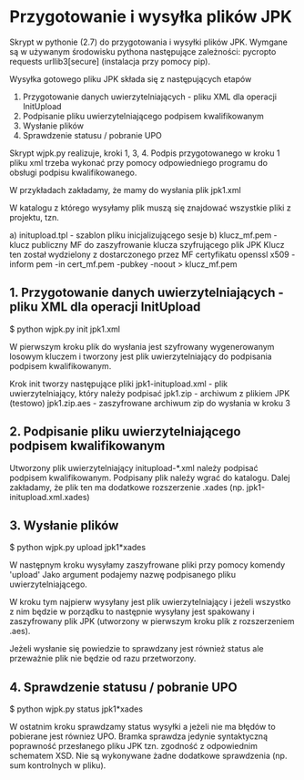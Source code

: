 # Przygotowanie i wysyłka plików JPK

Skrypt w pythonie (2.7) do przygotowania i wysyłki plików JPK.
Wymgane są w używanym środowisku pythona następujące zależności:
pycropto
requests
urllib3[secure]
(instalacja przy pomocy pip).

Wysyłka gotowego pliku JPK składa się z następujących etapów

1. Przygotowanie danych uwierzytelniających - pliku XML dla operacji InitUpload
2. Podpisanie pliku uwierzytelniającego podpisem kwalifikowanym
3. Wysłanie plików
4. Sprawdzenie statusu / pobranie UPO

Skrypt wjpk.py realizuje, kroki 1, 3, 4.
Podpis przygotowanego w kroku 1 pliku xml trzeba wykonać przy pomocy odpowiedniego programu
do obsługi podpisu kwalifikowanego.

W przykładach zakładamy, że mamy do wysłania plik jpk1.xml

W katalogu z którego wysyłamy plik muszą się znajdować wszystkie pliki z projektu, tzn.

a) initupload.tpl - szablon pliku inicjalizującego sesje
b) klucz_mf.pem - klucz publiczny MF do zaszyfrowanie klucza szyfrującego plik JPK
Klucz ten został wydzielony z dostarczonego przez MF certyfikatu
openssl x509 -inform pem -in cert_mf.pem -pubkey -noout > klucz_mf.pem

## 1. Przygotowanie danych uwierzytelniających - pliku XML dla operacji InitUpload

$ python wjpk.py init jpk1.xml

W pierwszym kroku plik do wysłania jest szyfrowany wygenerowanym losowym kluczem i tworzony jest
plik uwierzytelniający do podpisania podpisem kwalifikowanym.

Krok init tworzy następujące pliki 
jpk1-initupload.xml - plik uwierzytelniający, który należy podpisać
jpk1.zip - archiwum z plikiem JPK (testowo)
jpk1.zip.aes - zaszyfrowane archiwum zip do wysłania w kroku 3

## 2. Podpisanie pliku uwierzytelniającego podpisem kwalifikowanym

Utworzony plik uwierzytelniający initupload-*.xml należy podpisać podpisem kwalifikowanym.
Podpisany plik naleźy wgrać do katalogu. Dalej zakładamy, że plik ten ma dodatkowe rozszerzenie
.xades (np. jpk1-initupload.xml.xades)

## 3. Wysłanie plików

$ python wjpk.py upload jpk1*xades

W następnym kroku wysyłamy zaszyfrowane pliki przy pomocy komendy 'upload'
Jako argument podajemy nazwę podpisanego pliku uwierzytelniającego.

W kroku tym najpierw wysyłany jest plik uwierzytelniający i jeżeli wszystko z nim będzie
w porządku to następnie wysyłany jest spakowany i zaszyfrowany plik JPK (utworzony 
w pierwszym kroku plik z rozszerzeniem .aes).

Jeżeli wysłanie się powiedzie to sprawdzany jest również status ale przeważnie plik nie będzie od razu przetworzony.

## 4. Sprawdzenie statusu / pobranie UPO

$ python wjpk.py status jpk1*xades

W ostatnim kroku sprawdzamy status wysyłki a jeżeli nie ma błędów to pobierane jest równiez UPO.
Bramka sprawdza jedynie syntaktyczną poprawność przesłanego pliku JPK tzn. zgodność z odpowiednim schematem XSD.
Nie są wykonywane żadne dodatkowe sprawdzenia (np. sum kontrolnych w pliku).

